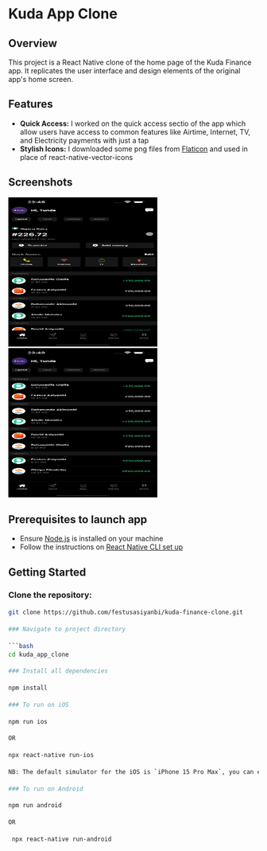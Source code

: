 # Kuda App Clone

## Overview
This project is a React Native clone of the home page of the Kuda Finance app. It replicates the user interface and design elements of the original app's home screen.

## Features
- **Quick Access:** I worked on the quick access sectio of the app which allow users have access to common features like Airtime, Internet, TV, and Electricity payments with just a tap
- **Stylish Icons:** I downloaded some png files from [Flaticon](https://www.flaticon.com/) and used in place of react-native-vector-icons

## Screenshots
<img src="./assets/images/simulator.png" alt="screenshot" width="300" height="300">
<img src="./assets/images/simulator2.png" alt="screenshot" width="300" height="300">

## Prerequisites to launch app

- Ensure [Node.js](https://nodejs.org/en) is installed on your machine
- Follow the instructions on [React Native CLI set up](https://reactnative.dev/docs/environment-setup)

## Getting Started

### Clone the repository:
```bash
git clone https://github.com/festusasiyanbi/kuda-finance-clone.git

### Navigate to project directory

```bash
cd kuda_app_clone

### Install all dependencies

npm install

### To run on iOS

npm run ios 

OR
 
npx react-native run-ios

NB: The default simulator for the iOS is `iPhone 15 Pro Max`, you can edit this in the package.json file

### To run on Android

npm run android

OR

 npx react-native run-android
